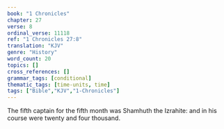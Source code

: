 ```yaml
---
book: "1 Chronicles"
chapter: 27
verse: 8
ordinal_verse: 11118
ref: "1 Chronicles 27:8"
translation: "KJV"
genre: "History"
word_count: 20
topics: []
cross_references: []
grammar_tags: [conditional]
thematic_tags: [time-units, time]
tags: ["Bible","KJV","1-Chronicles"]
---
```

The fifth captain for the fifth month was Shamhuth the Izrahite: and in his course were twenty and four thousand.
